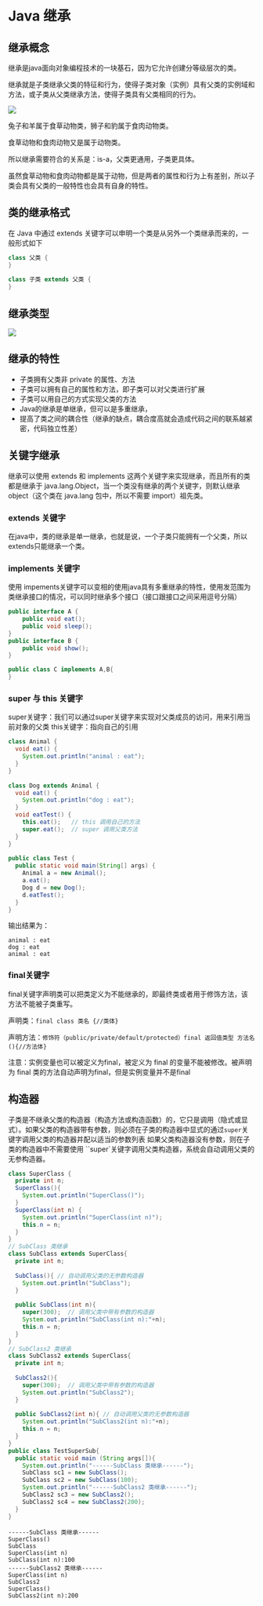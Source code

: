 # Java 继承

## 继承概念
继承是java面向对象编程技术的一块基石，因为它允许创建分等级层次的类。

继承就是子类继承父类的特征和行为，使得子类对象（实例）具有父类的实例域和方法，或子类从父类继承方法，使得子类具有父类相同的行为。

![](assets/20191122204715397_669240958.png)

兔子和羊属于食草动物类，狮子和豹属于食肉动物类。

食草动物和食肉动物又是属于动物类。

所以继承需要符合的关系是：is-a，父类更通用，子类更具体。

虽然食草动物和食肉动物都是属于动物，但是两者的属性和行为上有差别，所以子类会具有父类的一般特性也会具有自身的特性。

## 类的继承格式
在 Java 中通过 extends 关键字可以申明一个类是从另外一个类继承而来的，一般形式如下

```java
class 父类 {
}
 
class 子类 extends 父类 {
}
```


## 继承类型
![](assets/20191123150449328_1163372550.png)

## 继承的特性
- 子类拥有父类非 private 的属性、方法
- 子类可以拥有自己的属性和方法，即子类可以对父类进行扩展
- 子类可以用自己的方式实现父类的方法
- Java的继承是单继承，但可以是多重继承，
- 提高了类之间的耦合性（继承的缺点，耦合度高就会造成代码之间的联系越紧密，代码独立性差）


## 关键字继承

继承可以使用 extends 和 implements 这两个关键字来实现继承，而且所有的类都是继承于 java.lang.Object，当一个类没有继承的两个关键字，则默认继承object（这个类在 java.lang 包中，所以不需要 import）祖先类。

### extends 关键字
在java中，类的继承是单一继承，也就是说，一个子类只能拥有一个父类，所以extends只能继承一个类。


### implements 关键字
使用 impements关键字可以变相的使用java具有多重继承的特性，使用发范围为类继承接口的情况，可以同时继承多个接口（接口跟接口之间采用逗号分隔）
```java
public interface A {
    public void eat();
    public void sleep();
}
public interface B {
    public void show();
}

public class C implements A,B{
}
```

### super 与 this 关键字
super关键字：我们可以通过super关键字来实现对父类成员的访问，用来引用当前对象的父类
this关键字：指向自己的引用

```java
class Animal {
  void eat() {
    System.out.println("animal : eat");
  }
}
 
class Dog extends Animal {
  void eat() {
    System.out.println("dog : eat");
  }
  void eatTest() {
    this.eat();   // this 调用自己的方法
    super.eat();  // super 调用父类方法
  }
}
 
public class Test {
  public static void main(String[] args) {
    Animal a = new Animal();
    a.eat();
    Dog d = new Dog();
    d.eatTest();
  }
}
```

输出结果为：

```
animal : eat
dog : eat
animal : eat

```

### final关键字
final关键字声明类可以把类定义为不能继承的，即最终类或者用于修饰方法，该方法不能被子类重写。

声明类：`final class 类名 {//类体}`

声明方法：`修饰符（public/private/default/protected）final 返回值类型 方法名(){//方法体}`

注意：实例变量也可以被定义为final，被定义为 final 的变量不能被修改。被声明为 final 类的方法自动声明为final，但是实例变量并不是final


## 构造器
子类是不继承父类的构造器（构造方法或构造函数）的，它只是调用（隐式或显式）。如果父类的构造器带有参数，则必须在子类的构造器中显式的通过`super`关键字调用父类的构造器并配以适当的参数列表
如果父类构造器没有参数，则在子类的构造器中不需要使用 ``super`关键字调用父类构造器，系统会自动调用父类的无参构造器。

```java
class SuperClass {
  private int n;
  SuperClass(){
    System.out.println("SuperClass()");
  }
  SuperClass(int n) {
    System.out.println("SuperClass(int n)");
    this.n = n;
  }
}
// SubClass 类继承
class SubClass extends SuperClass{
  private int n;
  
  SubClass(){ // 自动调用父类的无参数构造器
    System.out.println("SubClass");
  }  
  
  public SubClass(int n){ 
    super(300);  // 调用父类中带有参数的构造器
    System.out.println("SubClass(int n):"+n);
    this.n = n;
  }
}
// SubClass2 类继承
class SubClass2 extends SuperClass{
  private int n;
  
  SubClass2(){
    super(300);  // 调用父类中带有参数的构造器
    System.out.println("SubClass2");
  }  
  
  public SubClass2(int n){ // 自动调用父类的无参数构造器
    System.out.println("SubClass2(int n):"+n);
    this.n = n;
  }
}
public class TestSuperSub{
  public static void main (String args[]){
    System.out.println("------SubClass 类继承------");
    SubClass sc1 = new SubClass();
    SubClass sc2 = new SubClass(100); 
    System.out.println("------SubClass2 类继承------");
    SubClass2 sc3 = new SubClass2();
    SubClass2 sc4 = new SubClass2(200); 
  }
}

```

```
------SubClass 类继承------
SuperClass()
SubClass
SuperClass(int n)
SubClass(int n):100
------SubClass2 类继承------
SuperClass(int n)
SubClass2
SuperClass()
SubClass2(int n):200
```


